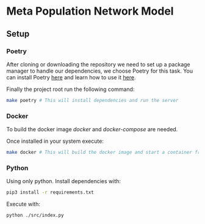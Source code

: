# Meta Population Network Model

## Setup

### Poetry

After cloning or downloading the repository we need to set up a package manager to handle our dependencies, we choose Poetry for this task. You can install Poetry [here](https://python-poetry.org/docs/) and learn how to use it [here](https://python-poetry.org/docs/basic-usage/).

Finally the project root run the following command:

```bash
make poetry # This will install dependencies and run the server
```

### Docker

To build the docker image _docker_ and _docker-compose_ are needed.

Once installed in your system execute:

```bash
make docker # This will build the docker image and start a container from it
```

### Python

Using only python. Install dependencies with:

```bash
pip3 install -r requirements.txt
```

Execute with:

```bash
python ./src/index.py
```
